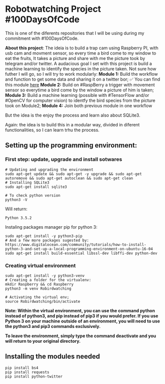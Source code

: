 # Robotwatching Project #100DaysOfCode
This is one of the diferents repositories that I will be using during my commitment with #100DaysOfCode.

**About this project**:
The ideia is to build a trap cam using Raspberry PI, with usb cam and movment sensor, so every time a bird come to my window to eat the fruits, It takes a picture and share with me the picture took by telegram and/or twitter. A audacious goal I set with this project is build a machine learning to identify the species in the picture taken. Not sure how futher I will go, so I will try to work modularly:
**Module 1:** Build the workflow and function to get some data and sharing it on a twitter bor; :white_check_mark: You can find this module [here](https://github.com/FelipeSBarros/1stRoBirdWatchingModule)
**Module 2:** Build on #RaspBerry a trigger with movement sensor so everytime a bird come by the window a picture of him is taken;
**Module 3:** Build a machine learning (possible with #TensorFlow and/or #OpenCV for computer vision) to identfy the bird species from the picture took on Module2; 
**Module 4:** Join both previous module in one workflow

But the idea is the enjoy the process and learn also about SQLite3.

Again: the idea is to build this in a modular way, divided in diferent functionalities, so I can learn trhu the process.

## Setting up the programming environment:

### First step: update, upgrade and install sotwares
```
# Updating and upgrading the environment
sudo apt-get update && sudo apt-get -y upgrade && sudo apt-get autoremove && sudo apt-get autoclean && sudo apt-get clean
# Installing SQLite3
sudo apt-get install sqlite3

# To check python version
python3 -V
```
Will return:
```
Python 3.5.2
```
Instaling packages manager pip for python 3:
```
sudo apt-get install -y python3-pip
# And a few more packages sugested by: https://www.digitalocean.com/community/tutorials/how-to-install-python-3-and-set-up-a-local-programming-environment-on-ubuntu-16-04
sudo apt-get install build-essential libssl-dev libffi-dev python-dev
```
### Creating virtual environment
```
sudo apt-get install -y python3-venv
# Creating a folder for the virtualenv:
mkdir Raspberry && cd Raspberry
python3 -m venv Robirdwatching

# Activating the virtual env;
source Robirdwatching/bin/activate
```
**Note: Within the virtual environment, you can use the command python instead of python3, and pip instead of pip3 if you would prefer. If you use Python 3 on your machine outside of an environment, you will need to use the python3 and pip3 commands exclusively.**

**To leave the environment, simply type the command deactivate and you will return to your original directory.**

## Installing the modules needed
```
pip install bs4
pip install requests
pip install python-twitter
```
